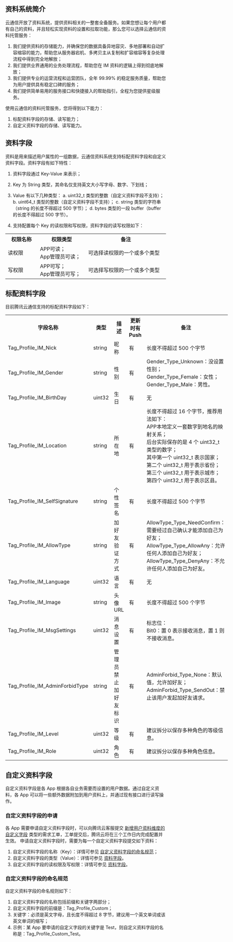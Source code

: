 ## 资料系统简介
云通信开放了资料系统，提供资料相关的一整套全备服务。如果您想让每个用户都有自己的资料，并且轻松实现资料的设置和拉取功能，那么您可以选择云通信的资料托管服务：
1. 我们提供资料的存储能力，并确保您的数据具备异地容灾、多地部署和自动扩容缩容的能力，帮助您从服务器宕机、多拷贝主从复制和扩容缩容等复杂处理流程中得到完全地解放；
2. 我们提供业界通用的业务处理流程，帮助您在 IM 资料的逻辑上得到彻底地解放；
3. 我们提供专业的运营流程和运营团队，全年 99.99% 的稳定服务质量，帮助您为用户提供具有稳定口碑的服务；
4. 我们提供简单易用的服务接口和快捷接入的帮助指引，全程为您提供星级服务。

使用云通信的资料托管服务，您将得到以下能力：
1. 标配资料字段的存储、读写能力；
2. 自定义资料字段的存储、读写能力。

## 资料字段
资料是用来描述用户属性的一组数据，云通信资料系统支持标配资料字段和自定义资料字段。资料字段有如下特性：
1. 资料字段通过 Key-Value 来表示；
2. Key 为 String 类型，其命名仅支持英文大小写字母、数字、下划线；
3. Value 有以下几种类型：
   a. uint32_t 类型的整数（自定义资料字段不支持）；
   b. uint64_t 类型的整数（自定义资料字段不支持）；
   c. string 类型的字符串（string 的长度不得超过 500 字节）；
   d. bytes 类型的一段 buffer（buffer 的长度不得超过 500 字节）。

4. 支持配置每个 Key 的读权限和写权限，资料字段的读写权限如下：

<table style="display:table;width:100%">
		<tbody>
			<tr>
			<th style="width:20%;"> 权限名称</th>
				<th style="width:30%;"> 权限类型</th>
				<th> 备注</th>
			</tr>
			<tr>
				<td> 读权限</td>
				<td>
					APP可读；<br>
					App管理员可读；<br>
				</td>
				<td> 可选择读权限的一个或多个类型</td>
			</tr>
			<tr>
				<td> 写权限</td>
				<td> 
					APP可写；<br>
					App管理员可写；<br>
				</td>
				<td> 可选择写权限的一个或多个类型</td>
			</tr>
		</tbody>
	</table>


## 标配资料字段

目前腾讯云通信支持的标配资料字段如下：

<table style="display:table;width:100%">
		<tbody>
			<tr>
			<th style="width:15%;"> 字段名称</th>
				<th style="width:5%;"> 类型</th>
				<th style="width:10%;"> 描述</th>
				<th style="width:19%;"> 更新时有 Push</th>
				<th> 备注</th>
			</tr>
			<tr>
				<td> Tag_Profile_IM_Nick</td>
				<td> string</td>
				<td> 昵称</td>
				<td> 有</td>
				<td> 长度不得超过 500 个字节</td>
			</tr>
			<tr>
				<td> Tag_Profile_IM_Gender</td>
				<td> string</td>
				<td> 性别</td>
				<td> 有</td>
				<td> 
					Gender_Type_Unknown：没设置性别；<br>
					Gender_Type_Female：女性；<br>
					Gender_Type_Male：男性。<br>
				</td>
			</tr>
			<tr>
				<td> Tag_Profile_IM_BirthDay</td>
				<td> uint32</td>
				<td> 生日</td>
				<td> 有</td>
				<td> 无</td>
			</tr>
			<tr>
				<td> Tag_Profile_IM_Location</td>
				<td> string</td>
				<td> 所在地</td>
				<td> 有</td>
				<td> 
					长度不得超过 16 个字节，推荐用法如下：<br>
					APP本地定义一套数字到地名的映射关系；<br>
					后台实际保存的是 4 个 uint32_t 类型的数字；<br>
					其中第一个 uint32_t 表示国家；<br>
					第二个 uint32_t 用于表示省份；<br>
					第三个 uint32_t 用于表示城市；<br>
					第四个 uint32_t 用于表示区县。<br>
				</td>
			</tr>
			<tr>
				<td> Tag_Profile_IM_SelfSignature</td>
				<td> string</td>
				<td> 个性签名</td>
				<td> 有</td>
				<td> 长度不得超过 500 个字节</td>
			</tr>
			<tr>
				<td> Tag_Profile_IM_AllowType</td>
				<td> string</td>
				<td> 加好友验证方式</td>
				<td> 有</td>
				<td> 
					AllowType_Type_NeedConfirm：需要经过自己确认才能添加自己为好友；<br>
					AllowType_Type_AllowAny：允许任何人添加自己为好友；<br>
					AllowType_Type_DenyAny：不允许任何人添加自己为好友。<br>
				</td>
			</tr>
			<tr>
				<td> Tag_Profile_IM_Language</td>
				<td> uint32</td>
				<td> 语言</td>
				<td> 有</td>
				<td> 无</td>
			</tr>
			<tr>
				<td> Tag_Profile_IM_Image</td>
				<td> string</td>
				<td> 头像URL</td>
				<td> 有</td>
				<td> 长度不得超过 500 个字节</td>
			</tr>
			<tr>
				<td> Tag_Profile_IM_MsgSettings</td>
				<td> uint32</td>
				<td> 消息设置</td>
				<td> 有</td>
				<td> 
					标志位：<br>
					Bit0：置 0 表示接收消息，置 1 则不接收消息。<br>
				</td>
			</tr>
			<tr>
				<td> Tag_Profile_IM_AdminForbidType</td>
				<td> string</td>
				<td> 管理员禁止加好友标识</td>
				<td> 有</td>
				<td> 
					AdminForbid_Type_None：默认值，允许加好友；<br>
					AdminForbid_Type_SendOut：禁止该用户发起加好友请求。<br>
				</td>
			</tr>
			<tr>
				<td> Tag_Profile_IM_Level</td>
				<td> uint32</td>
				<td> 等级</td>
				<td> 有</td>
				<td> 建议拆分以保存多种角色的等级信息。</td>
			</tr>
			<tr>
				<td> Tag_Profile_IM_Role</td>
				<td> uint32</td>
				<td> 角色</td>
				<td> 有</td>
				<td> 建议拆分以保存多种角色信息。</td>
			</tr>
		</tbody>
	</table>

## 自定义资料字段
自定义资料字段是各 App 根据各自业务需要而设置的用户数据。通过自定义资料，各 App 可以将一些额外数据附加到用户资料上，并通过现有接口进行读写操作。

### 自定义资料字段的申请
各 App 需要申请自定义资料字段时，可以向腾讯云客服提交 <a href="https://cloud.tencent.com/document/product/269/3916#.E6.96.B0.E5.A2.9E.E7.94.A8.E6.88.B7.E8.B5.84.E6.96.99.E7.BB.B4.E5.BA.A6.E7.9A.84.E8.87.AA.E5.AE.9A.E4.B9.89.E5.AD.97.E6.AE.B5">新增用户资料维度的自定义字段</a> 类型的需求工单，工单提交后，腾讯云将在三个工作日内完成配置并生效。
申请自定义资料字段时，需要为每一个自定义资料字段提交如下资料：
1. 自定义资料字段的名称（Key）：详情可参见 <a href="https://cloud.tencent.com/document/product/269/1500#.E8.87.AA.E5.AE.9A.E4.B9.89.E8.B5.84.E6.96.99.E5.AD.97.E6.AE.B5.E7.9A.84.E5.91.BD.E5.90.8D.E8.A7.84.E8.8C.83">自定义资料字段的命名规范</a>；
2. 自定义资料字段的类型（Value）：详情可参见 <a href="https://cloud.tencent.com/document/product/269/1500#.E8.B5.84.E6.96.99.E5.AD.97.E6.AE.B5">资料字段</a>。
3. 自定义资料字段的读权限及写权限：详情可参见 <a href="https://cloud.tencent.com/document/product/269/1500#.E8.B5.84.E6.96.99.E5.AD.97.E6.AE.B5">资料字段</a>。

### 自定义资料字段的命名规范
自定义资料字段的命名规则如下：
1. 自定义资料字段的名称包括前缀和关键字两部分；
3. 自定义资料字段的前缀是：Tag_Profile_Custom；
4. 关键字：必须是英文字母，且长度不得超过 8 字节，建议用一个英文单词或该英文单词的缩写；
5. 示例：某 App 要申请的自定义字段的关键字是 Test，则自定义资料字段的名称是：Tag_Profile_Custom_Test。
